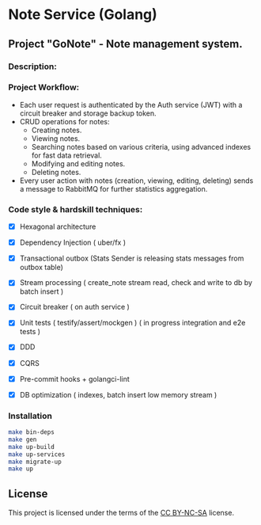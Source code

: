 # Note Service (Golang)
## Project "GoNote" - Note management system.
### Description:

### Project Workflow:
- Each user request is authenticated by the Auth service (JWT) with a circuit breaker and storage backup token.
- CRUD operations for notes:
    - Creating notes.
    - Viewing notes.
    - Searching notes based on various criteria, using advanced indexes for fast data retrieval.
    - Modifying and editing notes.
    - Deleting notes.
- Every user action with notes (creation, viewing, editing, deleting)
  sends a message to RabbitMQ for further statistics aggregation.

### Code style & hardskill techniques:
- [x] Hexagonal architecture
- [x] Dependency Injection ( uber/fx )
- [x] Transactional outbox (Stats Sender is releasing stats messages from outbox table)
- [x] Stream processing ( create_note stream read, check and write to db by batch insert )
- [x] Circuit breaker ( on auth service )
- [x] Unit tests ( testify/assert/mockgen ) ( in progress integration and e2e tests )
- [x] DDD
- [x] CQRS
- [x] Pre-commit hooks + golangci-lint
- [x] DB optimization ( indexes, batch insert low memory stream )


### Installation
```bash
make bin-deps
make gen
make up-build
make up-services
make migrate-up
make up
```

## License
This project is licensed under the terms of the [CC BY-NC-SA](https://creativecommons.org/licenses/by-nc-sa/4.0/legalcode) license.
